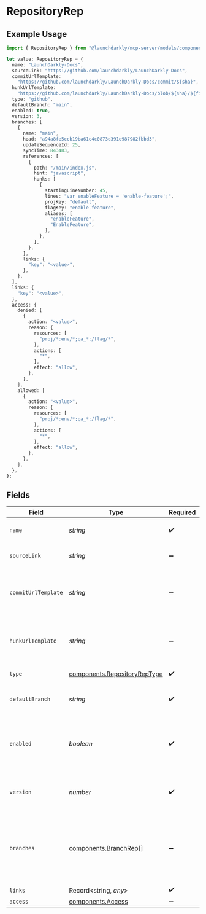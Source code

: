 # RepositoryRep

## Example Usage

```typescript
import { RepositoryRep } from "@launchdarkly/mcp-server/models/components";

let value: RepositoryRep = {
  name: "LaunchDarkly-Docs",
  sourceLink: "https://github.com/launchdarkly/LaunchDarkly-Docs",
  commitUrlTemplate:
    "https://github.com/launchdarkly/LaunchDarkly-Docs/commit/${sha}",
  hunkUrlTemplate:
    "https://github.com/launchdarkly/LaunchDarkly-Docs/blob/${sha}/${filePath}#L${lineNumber}",
  type: "github",
  defaultBranch: "main",
  enabled: true,
  version: 3,
  branches: [
    {
      name: "main",
      head: "a94a8fe5ccb19ba61c4c0873d391e987982fbbd3",
      updateSequenceId: 25,
      syncTime: 843483,
      references: [
        {
          path: "/main/index.js",
          hint: "javascript",
          hunks: [
            {
              startingLineNumber: 45,
              lines: "var enableFeature = 'enable-feature';",
              projKey: "default",
              flagKey: "enable-feature",
              aliases: [
                "enableFeature",
                "EnableFeature",
              ],
            },
          ],
        },
      ],
      links: {
        "key": "<value>",
      },
    },
  ],
  links: {
    "key": "<value>",
  },
  access: {
    denied: [
      {
        action: "<value>",
        reason: {
          resources: [
            "proj/*:env/*;qa_*:/flag/*",
          ],
          actions: [
            "*",
          ],
          effect: "allow",
        },
      },
    ],
    allowed: [
      {
        action: "<value>",
        reason: {
          resources: [
            "proj/*:env/*;qa_*:/flag/*",
          ],
          actions: [
            "*",
          ],
          effect: "allow",
        },
      },
    ],
  },
};
```

## Fields

| Field                                                                                    | Type                                                                                     | Required                                                                                 | Description                                                                              | Example                                                                                  |
| ---------------------------------------------------------------------------------------- | ---------------------------------------------------------------------------------------- | ---------------------------------------------------------------------------------------- | ---------------------------------------------------------------------------------------- | ---------------------------------------------------------------------------------------- |
| `name`                                                                                   | *string*                                                                                 | :heavy_check_mark:                                                                       | The repository name                                                                      | LaunchDarkly-Docs                                                                        |
| `sourceLink`                                                                             | *string*                                                                                 | :heavy_minus_sign:                                                                       | A URL to access the repository                                                           | https://github.com/launchdarkly/LaunchDarkly-Docs                                        |
| `commitUrlTemplate`                                                                      | *string*                                                                                 | :heavy_minus_sign:                                                                       | A template for constructing a valid URL to view the commit                               | https://github.com/launchdarkly/LaunchDarkly-Docs/commit/${sha}                          |
| `hunkUrlTemplate`                                                                        | *string*                                                                                 | :heavy_minus_sign:                                                                       | A template for constructing a valid URL to view the hunk                                 | https://github.com/launchdarkly/LaunchDarkly-Docs/blob/${sha}/${filePath}#L${lineNumber} |
| `type`                                                                                   | [components.RepositoryRepType](../../models/components/repositoryreptype.md)             | :heavy_check_mark:                                                                       | The type of repository                                                                   | github                                                                                   |
| `defaultBranch`                                                                          | *string*                                                                                 | :heavy_check_mark:                                                                       | The repository's default branch                                                          | main                                                                                     |
| `enabled`                                                                                | *boolean*                                                                                | :heavy_check_mark:                                                                       | Whether or not a repository is enabled for code reference scanning                       | true                                                                                     |
| `version`                                                                                | *number*                                                                                 | :heavy_check_mark:                                                                       | The version of the repository's saved information                                        | 3                                                                                        |
| `branches`                                                                               | [components.BranchRep](../../models/components/branchrep.md)[]                           | :heavy_minus_sign:                                                                       | An array of the repository's branches that have been scanned for code references         |                                                                                          |
| `links`                                                                                  | Record<string, *any*>                                                                    | :heavy_check_mark:                                                                       | N/A                                                                                      |                                                                                          |
| `access`                                                                                 | [components.Access](../../models/components/access.md)                                   | :heavy_minus_sign:                                                                       | N/A                                                                                      |                                                                                          |